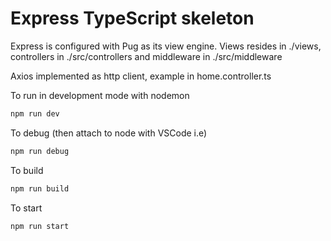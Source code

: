 # Express TypeScript skeleton

Express is configured with Pug as its view engine. Views resides in ./views, controllers in ./src/controllers and middleware in ./src/middleware

Axios implemented as http client, example in home.controller.ts

To run in development mode with nodemon

```bash
npm run dev
```

To debug (then attach to node with VSCode i.e)

```bash
npm run debug
```

To build

```bash
npm run build
```

To start

```bash
npm run start
```
